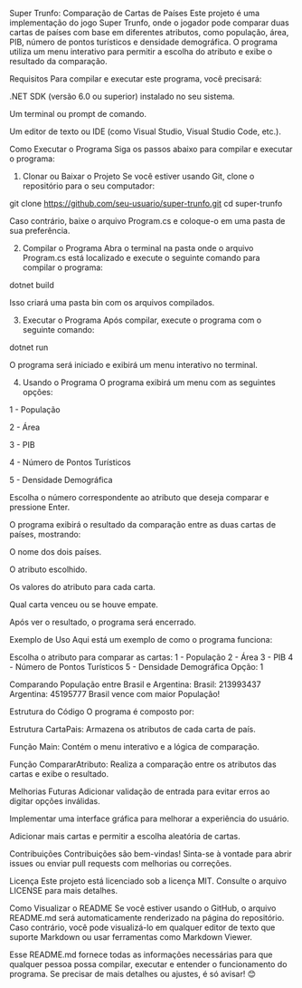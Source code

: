 Super Trunfo: Comparação de Cartas de Países
Este projeto é uma implementação do jogo Super Trunfo, onde o jogador pode comparar duas cartas de países com base em diferentes atributos, como população, área, PIB, número de pontos turísticos e densidade demográfica. O programa utiliza um menu interativo para permitir a escolha do atributo e exibe o resultado da comparação.

Requisitos
Para compilar e executar este programa, você precisará:

.NET SDK (versão 6.0 ou superior) instalado no seu sistema.

Um terminal ou prompt de comando.

Um editor de texto ou IDE (como Visual Studio, Visual Studio Code, etc.).

Como Executar o Programa
Siga os passos abaixo para compilar e executar o programa:

1. Clonar ou Baixar o Projeto
Se você estiver usando Git, clone o repositório para o seu computador:

git clone https://github.com/seu-usuario/super-trunfo.git
cd super-trunfo

Caso contrário, baixe o arquivo Program.cs e coloque-o em uma pasta de sua preferência.

2. Compilar o Programa
Abra o terminal na pasta onde o arquivo Program.cs está localizado e execute o seguinte comando para compilar o programa:

dotnet build

Isso criará uma pasta bin com os arquivos compilados.

3. Executar o Programa
Após compilar, execute o programa com o seguinte comando:

dotnet run

O programa será iniciado e exibirá um menu interativo no terminal.

4. Usando o Programa
O programa exibirá um menu com as seguintes opções:

1 - População

2 - Área

3 - PIB

4 - Número de Pontos Turísticos

5 - Densidade Demográfica

Escolha o número correspondente ao atributo que deseja comparar e pressione Enter.

O programa exibirá o resultado da comparação entre as duas cartas de países, mostrando:

O nome dos dois países.

O atributo escolhido.

Os valores do atributo para cada carta.

Qual carta venceu ou se houve empate.

Após ver o resultado, o programa será encerrado.

Exemplo de Uso
Aqui está um exemplo de como o programa funciona:

Escolha o atributo para comparar as cartas:
1 - População
2 - Área
3 - PIB
4 - Número de Pontos Turísticos
5 - Densidade Demográfica
Opção: 1

Comparando População entre Brasil e Argentina:
Brasil: 213993437
Argentina: 45195777
Brasil vence com maior População!

Estrutura do Código
O programa é composto por:

Estrutura CartaPais: Armazena os atributos de cada carta de país.

Função Main: Contém o menu interativo e a lógica de comparação.

Função CompararAtributo: Realiza a comparação entre os atributos das cartas e exibe o resultado.

Melhorias Futuras
Adicionar validação de entrada para evitar erros ao digitar opções inválidas.

Implementar uma interface gráfica para melhorar a experiência do usuário.

Adicionar mais cartas e permitir a escolha aleatória de cartas.

Contribuições
Contribuições são bem-vindas! Sinta-se à vontade para abrir issues ou enviar pull requests com melhorias ou correções.

Licença
Este projeto está licenciado sob a licença MIT. Consulte o arquivo LICENSE para mais detalhes.

Como Visualizar o README
Se você estiver usando o GitHub, o arquivo README.md será automaticamente renderizado na página do repositório. Caso contrário, você pode visualizá-lo em qualquer editor de texto que suporte Markdown ou usar ferramentas como Markdown Viewer.

Esse README.md fornece todas as informações necessárias para que qualquer pessoa possa compilar, executar e entender o funcionamento do programa. Se precisar de mais detalhes ou ajustes, é só avisar! 😊